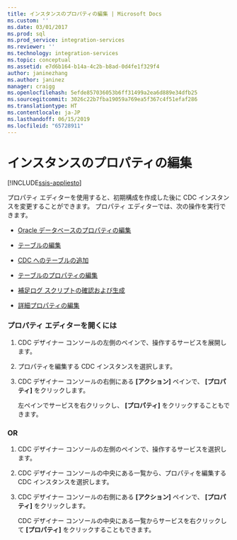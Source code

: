 ```yaml
---
title: インスタンスのプロパティの編集 | Microsoft Docs
ms.custom: ''
ms.date: 03/01/2017
ms.prod: sql
ms.prod_service: integration-services
ms.reviewer: ''
ms.technology: integration-services
ms.topic: conceptual
ms.assetid: e7d6b164-b14a-4c2b-b8ad-0d4fe1f329f4
author: janinezhang
ms.author: janinez
manager: craigg
ms.openlocfilehash: 5efde857036053b6ff31499a2ea6d889e34dfb25
ms.sourcegitcommit: 3026c22b7fba19059a769ea5f367c4f51efaf286
ms.translationtype: HT
ms.contentlocale: ja-JP
ms.lasthandoff: 06/15/2019
ms.locfileid: "65728911"
---
```

# <a name="edit-instance-properties"></a>インスタンスのプロパティの編集

[!INCLUDE[ssis-appliesto](../../includes/ssis-appliesto-ssvrpluslinux-asdb-asdw-xxx.md)]


  プロパティ エディターを使用すると、初期構成を作成した後に CDC インスタンスを変更することができます。 プロパティ エディターでは、次の操作を実行できます。  
  
-   [Oracle データベースのプロパティの編集](../../integration-services/change-data-capture/edit-the-oracle-database-properties.md)  
  
-   [テーブルの編集](../../integration-services/change-data-capture/edit-tables.md)  
  
-   [CDC へのテーブルの追加](../../integration-services/change-data-capture/add-tables-to-a-cdc-instance.md)  
  
-   [テーブルのプロパティの編集](../../integration-services/change-data-capture/edit-the-table-properties.md)  
  
-   [補足ログ スクリプトの確認および生成](../../integration-services/change-data-capture/review-and-generate-supplemental-logging-scripts.md)  
  
-   [詳細プロパティの編集](../../integration-services/change-data-capture/edit-the-advanced-properties.md)  
  
### <a name="to-open-the-properties-editor"></a>プロパティ エディターを開くには  
  
1.  CDC デザイナー コンソールの左側のペインで、操作するサービスを展開します。  
  
2.  プロパティを編集する CDC インスタンスを選択します。  
  
3.  CDC デザイナー コンソールの右側にある **[アクション]** ペインで、 **[プロパティ]** をクリックします。  
  
     左ペインでサービスを右クリックし、 **[プロパティ]** をクリックすることもできます。  
  
### <a name="or"></a>OR  
  
1.  CDC デザイナー コンソールの左側のペインで、操作するサービスを選択します。  
  
2.  CDC デザイナー コンソールの中央にある一覧から、プロパティを編集する CDC インスタンスを選択します。  
  
3.  CDC デザイナー コンソールの右側にある **[アクション]** ペインで、 **[プロパティ]** をクリックします。  
  
     CDC デザイナー コンソールの中央にある一覧からサービスを右クリックして **[プロパティ]** をクリックすることもできます。  
  
  
